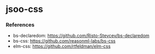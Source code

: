 # jsoo-css

### References
- bs-declaredom: https://github.com/Risto-Stevcev/bs-declaredom
- bs-css: https://github.com/reasonml-labs/bs-css
- elm-css: https://github.com/rtfeldman/elm-css